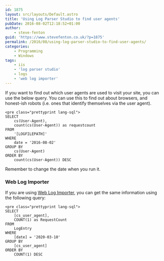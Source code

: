 ```yaml
---
id: 1875
layout: src/layouts/Default.astro
title: 'Using Log Parser Studio to find user agents'
pubDate: 2016-08-02T12:18:52+01:00
author:
    - steve-fenton
guid: 'https://www.stevefenton.co.uk/?p=1875'
permalink: /2016/08/using-log-parser-studio-to-find-user-agents/
categories:
    - Programming
    - Windows
tags:
    - iis
    - 'log parser studio'
    - logs
    - 'web log importer'
---
```


If you want to find out which user agents are used to visit your site, you can use the below query. You can use this to find out about browsers, and honest-ish robots (i.e. ones that identify themselves via the user agent).

```
<pre class="prettyprint lang-sql">
SELECT
    cs(User-Agent),
    count(cs(User-Agent)) as requestcount
FROM
    '[LOGFILEPATH]'
WHERE
    date = '2016-08-02' 
GROUP BY
    cs(User-Agent)
ORDER BY
    count(cs(User-Agent)) DESC
```

Remember to change the date when you run it.

### Web Log Importer

If you are using [Web Log Importer](https://www.stevefenton.co.uk/tag/web-log-importer/), you can get the same information using the following query:

```
<pre class="prettyprint lang-sql">
SELECT
    [cs_user_agent],
    COUNT(1) as RequestCount
FROM
    LogEntry
WHERE
    [date] = '2020-03-10' 
GROUP BY
    [cs_user_agent]
ORDER BY
    COUNT(1) DESC
```